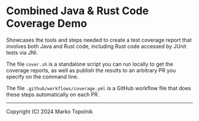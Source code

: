 # Combined Java & Rust Code Coverage Demo

Showcases the tools and steps needed to create a test coverage report that
involves both Java and Rust code, including Rust code accessed by JUnit tests
via JNI.

The file `cover.sh` is a standalone script you can run locally to get the
coverage reports, as well as publish the results to an arbitrary PR you
specify on the command line.

The file `.github/workflows/coverage.yml` is a GitHub workflow file that does
these steps automatically on each PR.

----

Copyright (C) 2024 Marko Topolnik
